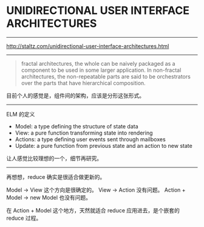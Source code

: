 # UNIDIRECTIONAL USER INTERFACE ARCHITECTURES

---

http://staltz.com/unidirectional-user-interface-architectures.html

---

> fractal architectures, the whole can be naively packaged as a component to be used in some larger application.
> In non-fractal architectures, the non-repeatable parts are said to be orchestrators over the parts that have hierarchical composition.

目前个人的感觉是，组件间的架构，应该是分形这张形式。

---

ELM 的定义

- Model: a type defining the structure of state data
- View: a pure function transforming state into rendering
- Actions: a type defining user events sent through mailboxes
- Update: a pure function from previous state and an action to new state

让人感觉比较理想的一个，细节再研究。

---

再想想，reduce 确实是很适合做更新的。

Model -> View 这个方向是很确定的。
View -> Action 没有问题。
Action + Model -> new Model 也没有问题。

在 Action + Model 这个地方，天然就适合 reduce 应用进去，是个嵌套的 reduce 过程。
